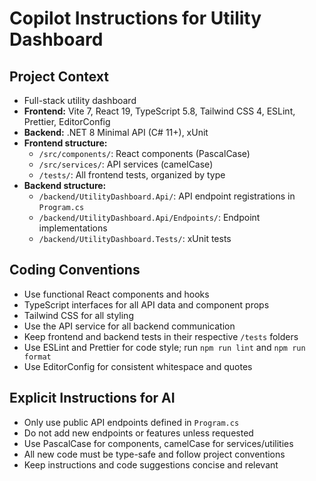 # Copilot Instructions for Utility Dashboard

## Project Context

- Full-stack utility dashboard
- **Frontend:** Vite 7, React 19, TypeScript 5.8, Tailwind CSS 4, ESLint, Prettier, EditorConfig
- **Backend:** .NET 8 Minimal API (C# 11+), xUnit
- **Frontend structure:**
  - `/src/components/`: React components (PascalCase)
  - `/src/services/`: API services (camelCase)
  - `/tests/`: All frontend tests, organized by type
- **Backend structure:**
  - `/backend/UtilityDashboard.Api/`: API endpoint registrations in `Program.cs`
  - `/backend/UtilityDashboard.Api/Endpoints/`: Endpoint implementations
  - `/backend/UtilityDashboard.Tests/`: xUnit tests

## Coding Conventions

- Use functional React components and hooks
- TypeScript interfaces for all API data and component props
- Tailwind CSS for all styling
- Use the API service for all backend communication
- Keep frontend and backend tests in their respective `/tests` folders
- Use ESLint and Prettier for code style; run `npm run lint` and `npm run format`
- Use EditorConfig for consistent whitespace and quotes

## Explicit Instructions for AI

- Only use public API endpoints defined in `Program.cs`
- Do not add new endpoints or features unless requested
- Use PascalCase for components, camelCase for services/utilities
- All new code must be type-safe and follow project conventions
- Keep instructions and code suggestions concise and relevant
